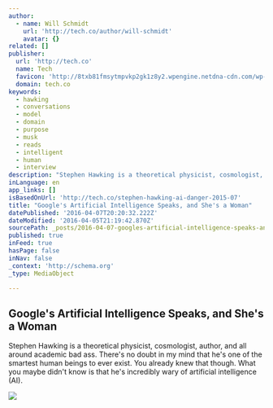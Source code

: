 ```yaml
---
author:
  - name: Will Schmidt
    url: 'http://tech.co/author/will-schmidt'
    avatar: {}
related: []
publisher:
  url: 'http://tech.co'
  name: Tech
  favicon: 'http://8txb81fmsytmpvkp2gk1z8y2.wpengine.netdna-cdn.com/wp-content/themes/techdot/images/favicon.ico'
  domain: tech.co
keywords:
  - hawking
  - conversations
  - model
  - domain
  - purpose
  - musk
  - reads
  - intelligent
  - human
  - interview
description: "Stephen Hawking is a theoretical physicist, cosmologist, author, and all around academic bad ass. There's no doubt in my mind that he's one of the smartest human beings to ever exist. You already knew that though. What you maybe didn't know is that he's incredibly wary of artificial intelligence (AI)."
inLanguage: en
app_links: []
isBasedOnUrl: 'http://tech.co/stephen-hawking-ai-danger-2015-07'
title: "Google's Artificial Intelligence Speaks, and She's a Woman"
datePublished: '2016-04-07T20:20:32.222Z'
dateModified: '2016-04-05T21:19:42.870Z'
sourcePath: _posts/2016-04-07-googles-artificial-intelligence-speaks-and-shes-a-woman.md
published: true
inFeed: true
hasPage: false
inNav: false
_context: 'http://schema.org'
_type: MediaObject

---
```

<article style=""><h1>Google's Artificial Intelligence Speaks, and She's a Woman</h1><p>Stephen Hawking is a theoretical physicist, cosmologist, author, and all around academic bad ass. There's no doubt in my mind that he's one of the smartest human beings to ever exist. You already knew that though. What you maybe didn't know is that he's incredibly wary of artificial intelligence (AI).</p><img src="http://tech.co/wp-content/uploads/2015/07/google-female-ai.jpg" /></article>